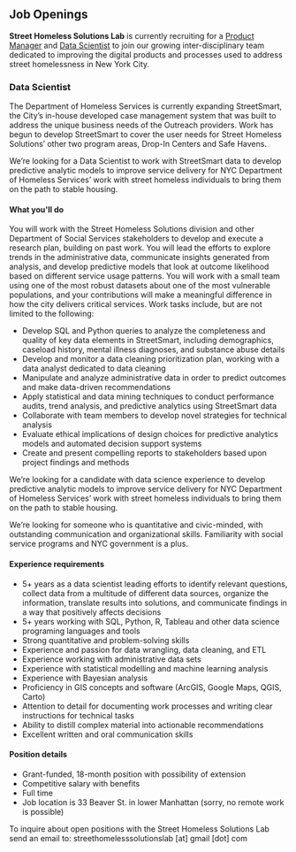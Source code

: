 ## Job Openings

**Street Homeless Solutions Lab** is currently recruiting for a <a href="https://npstorey.github.io/shslab/job_posts/product_manager.html">Product Manager</a> and <a href="https://npstorey.github.io/shslab/job_posts/data_scientist.html">Data Scientist</a> to join our growing inter-disciplinary team dedicated to improving the digital products and processes used to address street homelessness in New York City.

### <a id="Data Scientist"></a>Data Scientist

The Department of Homeless Services is currently expanding StreetSmart, the City’s in-house developed case management system that was built to address the unique business needs of the Outreach providers. Work has begun to develop StreetSmart to cover the user needs for Street Homeless Solutions’ other two program areas, Drop-In Centers and Safe Havens.

We’re looking for a Data Scientist to work with StreetSmart data to develop predictive analytic models to improve service delivery for NYC Department of Homeless Services’ work with street homeless individuals to bring them on the path to stable housing.

#### What you'll do

You will work with the Street Homeless Solutions division and other Department of Social Services stakeholders to develop and execute a research plan, building on past work. You will lead the efforts to explore trends in the administrative data, communicate insights generated from analysis, and develop predictive models that look at outcome likelihood based on different service usage patterns. You will work with a small team using one of the most robust datasets about one of the most vulnerable populations, and your contributions will make a meaningful difference in how the city delivers critical services. Work tasks include, but are not limited to the following:

- Develop SQL and Python queries to analyze the completeness and quality of key data elements in StreetSmart, including
demographics, caseload history, mental illness diagnoses, and substance abuse details
- Develop and monitor a data cleaning prioritization plan, working with a data analyst dedicated to data cleaning
- Manipulate and analyze administrative data in order to predict outcomes and make data-driven recommendations
- Apply statistical and data mining techniques to conduct performance audits, trend analysis, and predictive analytics using StreetSmart data
- Collaborate with team members to develop novel strategies for technical analysis
- Evaluate ethical implications of design choices for predictive analytics models and automated decision support systems
- Create and present compelling reports to stakeholders based upon project findings and methods

We’re looking for a candidate with data science experience to develop predictive analytic models to improve service delivery for NYC Department of Homeless Services’ work with street homeless individuals to bring them on the path to stable housing.

We’re looking for someone who is quantitative and civic-minded, with outstanding communication and organizational skills. Familiarity with social service programs and NYC government is a plus.

#### Experience requirements

- 5+ years as a data scientist leading efforts to identify relevant questions, collect data from a multitude of different data
sources, organize the information, translate results into solutions, and communicate findings in a way that positively
affects decisions
- 5+ years working with SQL, Python, R, Tableau and other data science programing languages and tools
- Strong quantitative and problem-solving skills
- Experience and passion for data wrangling, data cleaning, and ETL
- Experience working with administrative data sets
- Experience with statistical modelling and machine learning analysis
- Experience with Bayesian analysis
- Proficiency in GIS concepts and software (ArcGIS, Google Maps, QGIS, Carto)
- Attention to detail for documenting work processes and writing clear instructions for technical tasks
- Ability to distill complex material into actionable recommendations
- Excellent written and oral communication skills

#### Position details

- Grant-funded, 18-month position with possibility of extension
- Competitive salary with benefits
- Full time
- Job location is 33 Beaver St. in lower Manhattan (sorry, no remote work is possible)

To inquire about open positions with the Street Homeless Solutions Lab send an email to:
streethomelesssolutionslab [at] gmail [dot] com
